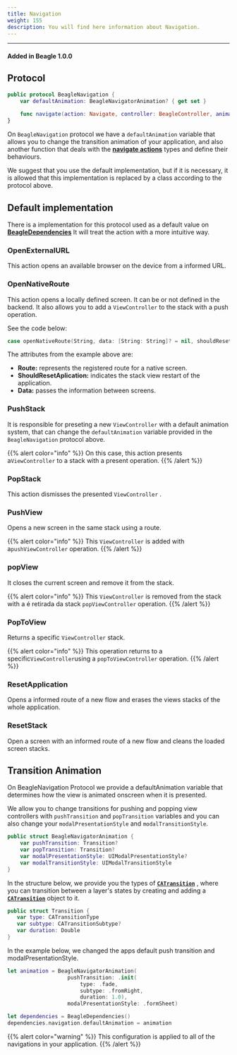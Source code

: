 ```yaml
---
title: Navigation
weight: 155
description: You will find here information about Navigation.
---
```


---

#### Added in Beagle 1.0.0

## Protocol

```swift
public protocol BeagleNavigation {
    var defaultAnimation: BeagleNavigatorAnimation? { get set }
    
    func navigate(action: Navigate, controller: BeagleController, animated: Bool)
}
```

On `BeagleNavigation` protocol we have a `defaultAnimation` variable that allows you to change the transition animation of your application, and also another function that deals with the [**navigate actions**](https://docs.usebeagle.io/v/v1.0-en/api/actions/navigate) types and define their behaviours.

We suggest that you use the default implementation, but if it is necessary, it is allowed that this implementation is replaced by a class according to the protocol above.  

## Default implementation

There is a implementation for this protocol used as a default value on [**BeagleDependencies**](beagledependencies) It will treat the action with a more intuitive way. 

### OpenExternalURL

This action opens an  available browser on the device from a informed URL. 

### OpenNativeRoute

This action opens a locally defined screen. It can be or not defined in the backend. It also allows you to add a `ViewController` to the stack with a push operation. 

See the code below: 

```swift
case openNativeRoute(String, data: [String: String]? = nil, shouldResetApplication: Bool = false)
```

The attributes from the example above are: 

* **Route:** represents the registered route for a native screen.
* **ShouldResetAplication:** indicates the stack view restart of the application. 
* **Data:** passes the information between screens. 

### PushStack

It is responsible for preseting a new `ViewController` with a default animation system, that can change the `defaultAnimation` variable provided in the `BeagleNavigation` protocol above. 

{{% alert color="info" %}}
On this case, this action presents a`ViewController` to a stack with a present operation. 
{{% /alert %}}

### PopStack

This action dismisses the presented `ViewController` . 

### PushView

Opens a new screen in the same stack using a route.

{{% alert color="info" %}}
This `ViewController` is added with a`pushViewController` operation. 
{{% /alert %}}

### popView

It closes the current screen and remove it from the stack.  

{{% alert color="info" %}}
This `ViewController` is removed from the stack with a é retirada da stack `popViewController` operation.
{{% /alert %}}

### PopToView

Returns a specific `ViewController` stack. 

{{% alert color="info" %}}
This operation returns to a specific`ViewController`using a `popToViewController` operation.
{{% /alert %}}

### ResetApplication

Opens a informed route of a new flow and erases the views stacks of the whole application. 

### ResetStack

Open a screen with an informed route of a new flow and cleans the loaded screen stacks. 

## Transition Animation

On BeagleNavigation Protocol we provide a defaultAnimation variable that determines how the view is animated onscreen when it is presented. 

We allow you to change transitions for pushing and popping view controllers with `pushTransition` and `popTransition` variables and you can also change your `modalPresentationStyle` and `modalTransitionStyle`. 

```swift
public struct BeagleNavigatorAnimation {
    var pushTransition: Transition?
    var popTransition: Transition?
    var modalPresentationStyle: UIModalPresentationStyle?
    var modalTransitionStyle: UIModalTransitionStyle   
}
```

In the structure below, we provide you the types of [**`CATransition`**](https://developer.apple.com/documentation/quartzcore/catransition) , where you can transition between a layer's states by creating and adding a [**`CATransition`**](https://developer.apple.com/documentation/quartzcore/catransition) object to it. 

```swift
public struct Transition {
   var type: CATransitionType
   var subtype: CATransitionSubtype?
   var duration: Double
}
```

In the example below, we changed the apps default push transition and modalPresentationStyle.

```swift
let animation = BeagleNavigatorAnimation(
                   pushTransition: .init(
                       type: .fade, 
                       subtype: .fromRight, 
                       duration: 1.0), 
                   modalPresentationStyle: .formSheet)

let dependencies = BeagleDependencies()
dependencies.navigation.defaultAnimation = animation

```

{{% alert color="warning" %}}
This configuration is applied to all of the navigations in your application.
{{% /alert %}}
